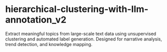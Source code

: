 # hierarchical-clustering-with-llm-annotation_v2
Extract meaningful topics from large-scale text data using unsupervised clustering and automated label generation. Designed for narrative analysis, trend detection, and knowledge mapping.
